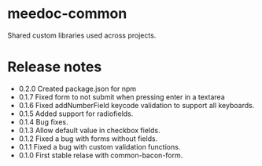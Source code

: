 meedoc-common
=============

Shared custom libraries used across projects.

Release notes
=============
- 0.2.0 Created package.json for npm
- 0.1.7 Fixed form to not submit when pressing enter in a textarea
- 0.1.6 Fixed addNumberField keycode validation to support all keyboards.
- 0.1.5 Added support for radiofields.
- 0.1.4 Bug fixes.
- 0.1.3 Allow default value in checkbox fields.
- 0.1.2 Fixed a bug with forms without fields.
- 0.1.1 Fixed a bug with custom validation functions.
- 0.1.0 First stable relase with common-bacon-form.
